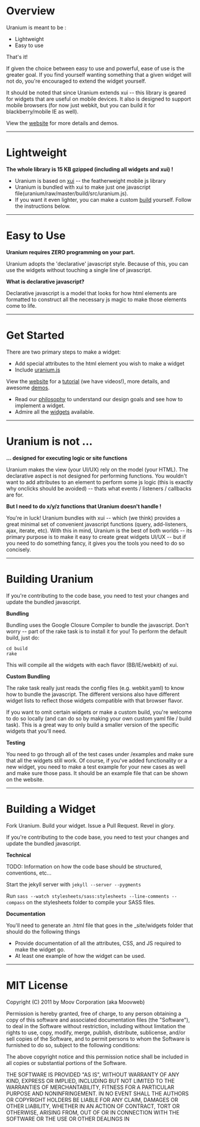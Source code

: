 # Overview

Uranium is meant to be :

-  Lightweight
-  Easy to use

That's it!

If given the choice between easy to use and powerful, ease of use is the greater goal. If you find yourself wanting something that a given widget will not do, you're encouraged to extend the widget yourself.

It should be noted that since Uranium extends xui -- this library is geared for widgets that are useful on mobile devices. It also is designed to support mobile browsers (for now just webkit, but you can build it for blackberry/mobile IE as well).

View the [website](http://uraniumjs.com/) for more details and demos.

---

# Lightweight

**The whole library is 15 KB gzipped (including all widgets and xui) !**

-  Uranium is based on [xui](http://xuijs.com/) -- the featherweight mobile js library
-  Uranium is bundled with xui to make just one javascript file(uranium/raw/master/build/src/uranium.js).
-  If you want it even lighter, you can make a custom [build](uranium/blob/master/doc/dev/build.md) yourself. Follow the instructions below.

---

# Easy to Use

**Uranium requires ZERO programming on your part.**

Uranium adopts the 'declarative' javascript style. Because of this, you can use the widgets without touching a single line of javascript.

**What is declarative javascript?**

Declarative javascript is a model that looks for how html elements are formatted to construct all the necessary js magic to make those elements come to life. 

---

# Get Started

There are two primary steps to make a widget:

-  Add special attributes to the html element you wish to make a widget
-  Include [uranium.js](uranium/raw/master/build/src/uranium.js)

View the [website](http://uraniumjs.com/) for a [tutorial](http://uraniumjs.com/tutorials.html) (we have videos!), more details, and awesome [demos](http://uraniumjs.com/widget_list.html).

-  Read our [philosophy](http://uraniumjs.com/more.html) to understand our design goals and see how to implement a widget.
-  Admire all the [widgets](http://uraniumjs.com/widget_list.html) available.

---

# Uranium is not ...

**... designed for executing logic or site functions**

Uranium makes the view (your UI/UX) rely on the model (your HTML). The declarative aspect is not designed for performing functions. You wouldn't want to add attributes to an element to perform some js logic (this is exactly why onclicks should be avoided) -- thats what events / listeners / callbacks are for.

**But I need to do x/y/z functions that Uranium doesn't handle !**

You're in luck! Uranium bundles with xui -- which (we think) provides a great minimal set of convenient javascript functions (query, add-listeners, ajax, iterate, etc). With this in mind, Uranium is the best of both worlds -- its primary purpose is to make it easy to create great widgets UI/UX -- but if you need to do something fancy, it gives you the tools you need to do so concisely.


---

# Building Uranium

If you're contributing to the code base, you need to test your changes and update the bundled javascript.

**Bundling**

Bundling uses the Google Closure Compiler to bundle the javascript. Don't worry -- part of the rake task is to install it for you! To perform the default build, just do:

    cd build
    rake

This will compile all the widgets with each flavor (BB/IE/webkit) of xui.

**Custom Bundling**

The rake task really just reads the config files (e.g. webkit.yaml) to know how to bundle the javascript. The different versions also have different widget lists to reflect those widgets compatible with that browser flavor.

If you want to omit certain widgets or make a custom build, you're welcome to do so locally (and can do so by making your own custom yaml file / build task). This is a great way to only build a smaller version of the specific widgets that you'll need.

**Testing**

You need to go through all of the test cases under /examples and make sure that all the widgets still work. Of course, if you've added functionality or a new widget, you need to make a test example for your new cases as well and make sure those pass. It should be an example file that can be shown on the website.

---

# Building a Widget

Fork Uranium. Build your widget. Issue a Pull Request. Revel in glory.

If you're contributing to the code base, you need to test your changes and update the bundled javascript.

**Technical**

TODO: Information on how the code base should be structured, conventions, etc...

Start the jekyll server with `jekyll --server --pygments`

Run `sass --watch stylesheets/sass:stylesheets --line-comments --compass` on the stylesheets folder to compile your SASS files. 

**Documentation**

You'll need to generate an .html file that goes in the _site/widgets folder that should do the following things

* Provide documentation of all the attributes, CSS, and JS required to make the widget go.
* At least one example of how the widget can be used.

---

# MIT License

Copyright (C) 2011 by Moov Corporation (aka Moovweb)

Permission is hereby granted, free of charge, to any person obtaining a copy
of this software and associated documentation files (the "Software"), to deal
in the Software without restriction, including without limitation the rights
to use, copy, modify, merge, publish, distribute, sublicense, and/or sell
copies of the Software, and to permit persons to whom the Software is
furnished to do so, subject to the following conditions:

The above copyright notice and this permission notice shall be included in
all copies or substantial portions of the Software.

THE SOFTWARE IS PROVIDED "AS IS", WITHOUT WARRANTY OF ANY KIND, EXPRESS OR
IMPLIED, INCLUDING BUT NOT LIMITED TO THE WARRANTIES OF MERCHANTABILITY,
FITNESS FOR A PARTICULAR PURPOSE AND NONINFRINGEMENT. IN NO EVENT SHALL THE
AUTHORS OR COPYRIGHT HOLDERS BE LIABLE FOR ANY CLAIM, DAMAGES OR OTHER
LIABILITY, WHETHER IN AN ACTION OF CONTRACT, TORT OR OTHERWISE, ARISING FROM,
OUT OF OR IN CONNECTION WITH THE SOFTWARE OR THE USE OR OTHER DEALINGS IN
